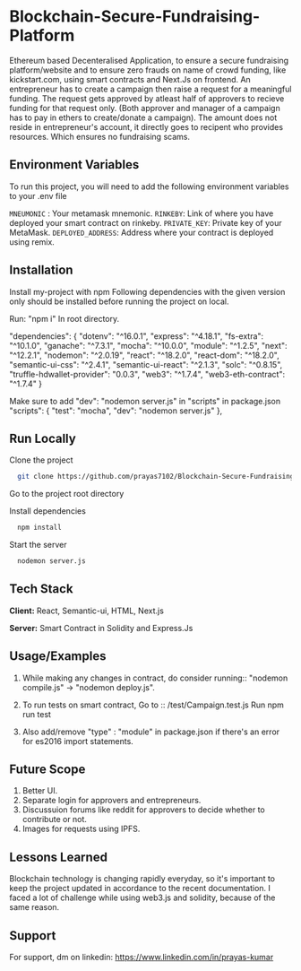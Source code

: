 # Blockchain-Secure-Fundraising-Platform

Ethereum based Decenteralised Application, to ensure a secure fundraising platform/website and to ensure zero frauds on name of crowd funding, like kickstart.com,
using smart contracts and Next.Js on frontend. An entrepreneur has to create a campaign then raise a request for a meaningful funding. The request gets approved by 
atleast half of approvers to recieve funding for that request only. (Both approver and manager of a campaign has to pay in ethers to create/donate a campaign).
The amount does not reside in entrepreneur's account, it directly goes to recipent who provides resources. Which ensures no fundraising scams.


## Environment Variables

To run this project, you will need to add the following environment variables to your .env file

`MNEUMONIC` : Your metamask mnemonic. 
`RINKEBY`: Link of where you have deployed your smart contract on rinkeby. 
`PRIVATE_KEY`: Private key of your MetaMask.
`DEPLOYED_ADDRESS`: Address where your contract is deployed using remix.


## Installation

Install my-project with npm
Following dependencies with the given version only should be installed before running the project on local. 

Run: "npm i" In root directory. 

"dependencies": {
    "dotenv": "^16.0.1",
    "express": "^4.18.1",
    "fs-extra": "^10.1.0",
    "ganache": "^7.3.1",
    "mocha": "^10.0.0",
    "module": "^1.2.5",
    "next": "^12.2.1",
    "nodemon": "^2.0.19",
    "react": "^18.2.0",
    "react-dom": "^18.2.0",
    "semantic-ui-css": "^2.4.1",
    "semantic-ui-react": "^2.1.3",
    "solc": "^0.8.15",
    "truffle-hdwallet-provider": "0.0.3",
    "web3": "^1.7.4",
    "web3-eth-contract": "^1.7.4"
 }

Make sure to add "dev": "nodemon server.js" in "scripts" in package.json
"scripts": {
    "test": "mocha",
    "dev": "nodemon server.js"
  },


## Run Locally

Clone the project

```bash
  git clone https://github.com/prayas7102/Blockchain-Secure-Fundraising-Platform/
```

Go to the project root directory

Install dependencies

```bash
  npm install
```

Start the server

```bash
  nodemon server.js
```


## Tech Stack

**Client:** React, Semantic-ui, HTML, Next.js

**Server:** Smart Contract in Solidity and Express.Js 


## Usage/Examples

1. While making any changes in contract, do consider running:: "nodemon compile.js" -> "nodemon deploy.js".

2. To run tests on smart contract, Go to :: /test/Campaign.test.js Run npm run test 

3. Also add/remove "type" : "module" in package.json if there's an error for es2016 import statements.


## Future Scope

1. Better UI.
2. Separate login for approvers and entrepreneurs. 
3. Discussuion forums like reddit for approvers to decide whether to contribute or not.
4. Images for requests using IPFS.

## Lessons Learned

Blockchain technology is changing rapidly everyday, so it's important to keep the project updated in accordance to the recent documentation.
I faced a lot of challenge while using web3.js and solidity, because of the same reason.


## Support

For support, dm on linkedin: https://www.linkedin.com/in/prayas-kumar
